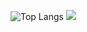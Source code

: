 ![Top Langs](https://github-readme-stats.vercel.app/api/top-langs/?username=KiwiTG)
![](https://github-readme-stats.vercel.app/api?username=KiwiTG&show_icons=true&count_private=true)
